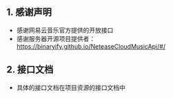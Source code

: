 
## 1. 感谢声明
- 感谢网易云音乐官方提供的开放接口
- 感谢服务器开源项目提供者：https://binaryify.github.io/NeteaseCloudMusicApi/#/
## 2. 接口文档
- 具体的接口文档在项目资源的接口文档中
